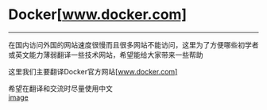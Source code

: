 # Docker[www.docker.com]
-----------
在国内访问外国的网站速度很慢而且很多网站不能访问，这里为了方便哪些初学者或英文能力薄弱翻译一些技术网站，希望能给大家带来一些帮助    

这里我们主要翻译Docker官方网站[www.docker.com]    

希望在翻译和交流时尽量使用中文    
[image](http://www.docker.com/sites/all/themes/docker/assets/images/logo.png)
